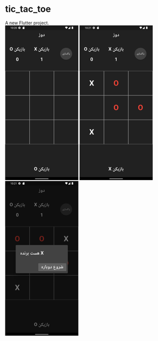 # tic_tac_toe

A new Flutter project.
<br>
<img src="1.png" with="500" height="500"> <img src="2.png" with="500" height="500"> <img src="3.png" with="500" height="500">

